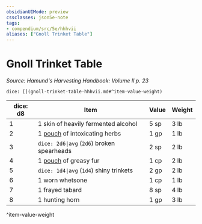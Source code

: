 ```yaml
---
obsidianUIMode: preview
cssclasses: json5e-note
tags:
- compendium/src/5e/hhhvii
aliases: ["Gnoll Trinket Table"]
---
```

# Gnoll Trinket Table
*Source: Hamund's Harvesting Handbook: Volume II p. 23* 

`dice: [](gnoll-trinket-table-hhhvii.md#^item-value-weight)`

| dice: d8 | Item | Value | Weight |
|----------|------|-------|--------|
| 1 | 1 skin of heavily fermented alcohol | 5 sp | 3 lb |
| 2 | 1 [pouch](compendium/items/pouch.md) of intoxicating herbs | 1 gp | 1 lb |
| 3 | `dice: 2d6\|avg` (`2d6`) broken spearheads | 2 sp | 2 lb |
| 4 | 1 [pouch](compendium/items/pouch.md) of greasy fur | 1 cp | 2 lb |
| 5 | `dice: 1d4\|avg` (`1d4`) shiny trinkets | 2 gp | 2 lb |
| 6 | 1 worn whetsone | 1 cp | 1 lb |
| 7 | 1 frayed tabard | 8 sp | 4 lb |
| 8 | 1 hunting horn | 1 gp | 3 lb |
^item-value-weight